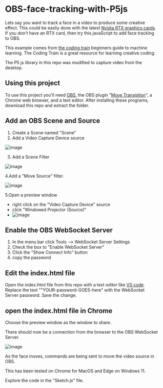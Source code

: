 # OBS-face-tracking-with-P5js
Lets say you want to track a face in a video to produce some creative effect. This could be easliy done with the latest [Nvidia RTX graphics cards](https://www.nvidia.com/en-us/geforce/broadcasting/broadcast-app/). 
If you don't have an RTX card, then try this javaScript to add face tracking to OBS.

This example comes from [the coding train](https://thecodingtrain.com/tracks/ml5js-beginners-guide) beginners guide to machine learning. The Coding Train is a great resource for learning creative coding.  

The P5 js library in this repo was modified to capture video from the desktop.  

## Using this project

To use this project you'll need [OBS](https://obsproject.com/), the OBS plugin "[Move Transistion](https://obsproject.com/forum/resources/move.913/)", a Chrome web browser, and a text editor. 
After installing these programs, download this repo and extract the folder.  

## Add an OBS Scene and Source
1. Create a Scene named "Scene"
2. Add a Video Capture Device source

![image](https://github.com/UUoocl/OBS-face-tracking-with-P5js/assets/99063397/a136b9a3-7225-4079-95ec-14adef4bca83)

3. Add a Scene Filter

  ![image](https://github.com/UUoocl/OBS-face-tracking-with-P5js/assets/99063397/b93074c1-ca84-42b5-a6ab-ee1c03e95d27)
  
4.Add a "Move Source" filter.

![image](https://github.com/UUoocl/OBS-face-tracking-with-P5js/assets/99063397/465c24ac-f303-45f4-ae59-e3a69218432e)

5.Open a preview window
  - right click on the "Video Capture Device" source
  - click "Windowed Projector (Source)"
  - ![image](https://github.com/UUoocl/OBS-face-tracking-with-P5js/assets/99063397/8e0432a7-4660-4e0c-8933-8aaae338d1b4)


## Enable the OBS WebSocket Server
1. In the menu bar click Tools --> WebSocket Server Settings
2. Check the box to "Enable WebSocket Server"
3. Click the "Show Connect Info" button
4. copy the password

## Edit the index.html file 
Open the index.html file from this repo with a text editor like [VS code](https://code.visualstudio.com/).
Replace the text ""YOUR-password-GOES-here" with the WebSocket Server password.
Save the change. 

## open the index.html file in Chrome
Choose the preview window as the window to share. 

There should now be a connection from the browser to the OBS WebSocket Server. 

![image](https://github.com/UUoocl/OBS-face-tracking-with-P5js/assets/99063397/f5665fc1-777f-48a9-8f35-cd3b9f551ac7)

As the face moves, commands are being sent to move the video source in OBS.  

This has been tested on Chrome for MacOS and Edge on Windows 11.

Explore the code in the "Sketch.js" file.  

 






